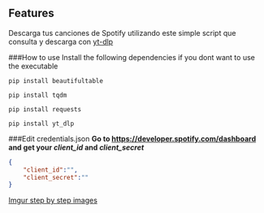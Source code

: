 ## Features

Descarga tus canciones de Spotify utilizando este simple script que consulta y descarga con [yt-dlp](https://github.com/yt-dlp/yt-dlp "yt-dlp") 

###How to use
Install the following dependencies if you dont want to use the executable

`pip install beautifultable`

`pip install tqdm`

`pip install requests`

`pip install yt_dlp`

###Edit credentials.json
**Go to https://developer.spotify.com/dashboard and get your *client_id* and *client_secret***

```json
{
    "client_id":"",
    "client_secret":""
}
```
[Imgur step by step images](https://imgur.com/a/v8MLpWb "Imgur Step by Step")